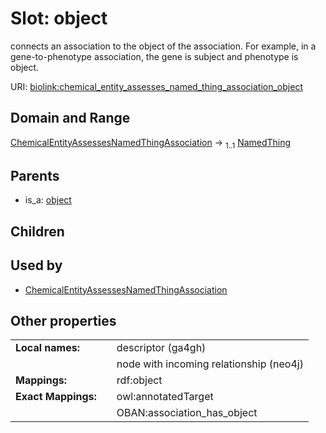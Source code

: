 
# Slot: object


connects an association to the object of the association. For example, in a gene-to-phenotype association, the gene is subject and phenotype is object.

URI: [biolink:chemical_entity_assesses_named_thing_association_object](https://w3id.org/biolink/vocab/chemical_entity_assesses_named_thing_association_object)


## Domain and Range

[ChemicalEntityAssessesNamedThingAssociation](ChemicalEntityAssessesNamedThingAssociation.md) &#8594;  <sub>1..1</sub> [NamedThing](NamedThing.md)

## Parents

 *  is_a: [object](object.md)

## Children


## Used by

 * [ChemicalEntityAssessesNamedThingAssociation](ChemicalEntityAssessesNamedThingAssociation.md)

## Other properties

|  |  |  |
| --- | --- | --- |
| **Local names:** | | descriptor (ga4gh) |
|  | | node with incoming relationship (neo4j) |
| **Mappings:** | | rdf:object |
| **Exact Mappings:** | | owl:annotatedTarget |
|  | | OBAN:association_has_object |

